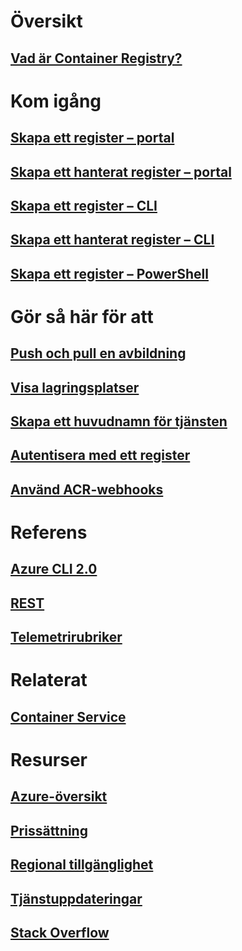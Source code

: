 # Översikt

## [Vad är Container Registry?](container-registry-intro.md)

# Kom igång
## [Skapa ett register – portal](container-registry-get-started-portal.md)
## [Skapa ett hanterat register – portal](container-registry-managed-get-started-portal.md)
## [Skapa ett register – CLI](container-registry-get-started-azure-cli.md)
## [Skapa ett hanterat register – CLI](container-registry-managed-get-started-azure-cli.md)
## [Skapa ett register – PowerShell](container-registry-get-started-powershell.md)

# Gör så här för att

## [Push och pull en avbildning](container-registry-get-started-docker-cli.md)
## [Visa lagringsplatser](container-registry-repositories.md)
## [Skapa ett huvudnamn för tjänsten](../azure-resource-manager/resource-group-create-service-principal-portal.md?toc=%2fazure%2fcontainer-registry%2ftoc.json)
## [Autentisera med ett register](container-registry-authentication.md)
## [Använd ACR-webhooks](./container-registry-webhook.md)

# Referens

## [Azure CLI 2.0](/cli/azure/acr)
## [REST](/rest/api/containerregistry)
## [Telemetrirubriker](container-registry-headers.md)

# Relaterat

## [Container Service](/azure/container-service/)

# Resurser
## [Azure-översikt](https://azure.microsoft.com/roadmap/?category=containers)
## [Prissättning](https://azure.microsoft.com/pricing/details/container-registry/)
## [Regional tillgänglighet](https://azure.microsoft.com/regions/services/)
## [Tjänstuppdateringar](https://azure.microsoft.com/en-us/updates/?product=container-registry&updatetype=&platform=)
## [Stack Overflow](http://stackoverflow.com/questions/tagged/azure-container-registry)
